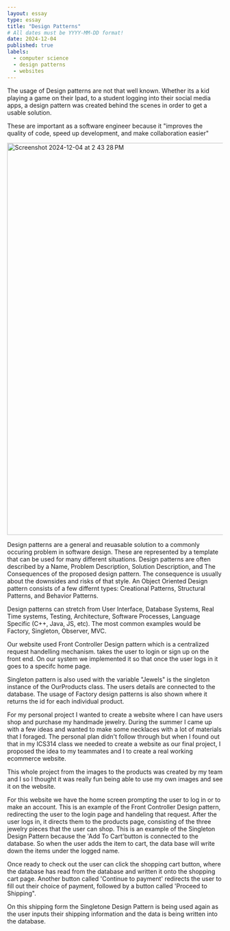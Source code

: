 ```yaml
---
layout: essay
type: essay
title: "Design Patterns"
# All dates must be YYYY-MM-DD format!
date: 2024-12-04
published: true
labels:
  - computer science
  - design patterns
  - websites
---
```



The usage of Design patterns are not that well known. Whether its a kid playing a game on their Ipad, to a student logging into their social media apps, a design pattern was created behind the scenes in order to get a usable solution. 

These are important as a software engineer because it "improves the quality of code, speed up development, and make collaboration easier"



<img width="913" alt="Screenshot 2024-12-04 at 2 43 28 PM" src="https://github.com/user-attachments/assets/fa83f7ae-befc-43da-b970-286cbadaa692">



Design patterns are a general and reuasable solution to a commonly occuring problem in software design. These are represented by a template that can be used for many different situations. Design patterns are often described by a Name, Problem Description, Solution Description, and The Consequences of the proposed design pattern. The consequence is usually about the downsides and risks of that style. An Object Oriented Design pattern consists of a few differnt types: Creational Patterns, Structural Patterns, and Behavior Patterns.

Design patterns can stretch from User Interface, Database Systems, Real Time systems, Testing, Architecture, Software Processes, Language Specific (C++, Java, JS, etc). The most common examples would be Factory, Singleton, Observer, MVC. 

Our website used Front Controller Design pattern which is a centralized request handelling mechanism. takes the user to login or sign up on the front end. On our system we implemented it so that once the user logs in it goes to a specifc home page. 

Singleton pattern is also used with the variable "Jewels" is the singleton instance of the OurProducts class. The users details are connected to the database. 
The usage of Factory design patterns is also shown where it returns the id for each individual product. 

For my personal project I wanted to create a website where I can have users shop and purchase my handmade jewelry. During the summer I came up with a few ideas and wanted to make some necklaces with a lot of materials that I foraged. The personal plan didn't follow through but when I found out that in my ICS314 class we needed to create a website as our final project, I proposed the idea to my teammates and I to create a real working ecommerce website. 

This whole project from the images to the products was created by my team and I so I thought it was really fun being able to use my own images and see it on the website. 

For this website we have the home screen prompting the user to log in or to make an account. This is an example of the Front Controller Design pattern, redirecting the user to the login page and handeling that request. After the user logs in, it directs them to the products page, consisting of the three jewelry pieces that the user can shop. This is an example of the Singleton Design Pattern because the 'Add To Cart'button is connected to the database. So when the user adds the item to cart, the data base will write down the items under the logged name. 

Once ready to check out the user can click the shopping cart button, where the database has read from the database and written it onto the shopping cart page. Another button called 'Continue to payment' redirects the user to fill out their choice of payment, followed by a button called 'Proceed to Shipping".

On this shipping form the Singletone Design Pattern is being used again as the user inputs their shipping information and the data is being written into the database. 

